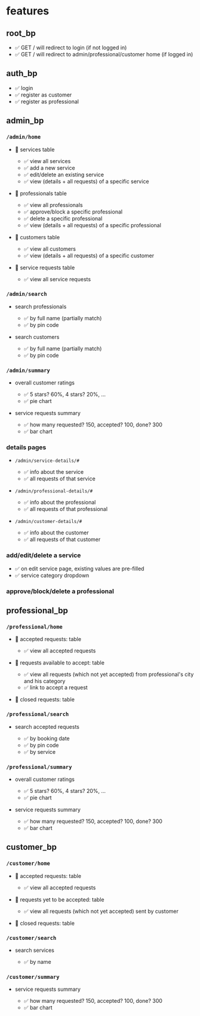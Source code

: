 # features

## root_bp

- ✅ GET / will redirect to login (if not logged in)
- ✅ GET / will redirect to admin/professional/customer home (if logged in)

## auth_bp

- ✅ login
- ✅ register as customer
- ✅ register as professional

## admin_bp

### `/admin/home`

- 📑 services table

  - ✅ view all services
  - ✅ add a new service
  - ✅ edit/delete an existing service
  - ✅ view (details + all requests) of a specific service

- 📑 professionals table

  - ✅ view all professionals
  - ✅ approve/block a specific professional
  - ✅ delete a specific professional
  - ✅ view (details + all requests) of a specific professional

- 📑 customers table

  - ✅ view all customers
  - ✅ view (details + all requests) of a specific customer

- 📑 service requests table

  - ✅ view all service requests

### `/admin/search`

- search professionals

  - ✅ by full name (partially match)
  - ✅ by pin code

- search customers

  - ✅ by full name (partially match)
  - ✅ by pin code

### `/admin/summary`

- overall customer ratings

  - ✅ 5 stars? 60%, 4 stars? 20%, ...
  - ✅ pie chart

- service requests summary

  - ✅ how many requested? 150, accepted? 100, done? 300
  - ✅ bar chart

### details pages

- `/admin/service-details/#`

  - ✅ info about the service
  - ✅ all requests of that service

- `/admin/professional-details/#`

  - ✅ info about the professional
  - ✅ all requests of that professional

- `/admin/customer-details/#`

  - ✅ info about the customer
  - ✅ all requests of that customer

### add/edit/delete a service

- ✅ on edit service page, existing values are pre-filled
- ✅ service category dropdown

### approve/block/delete a professional

## professional_bp

### `/professional/home`

- 📑 accepted requests: table

  - ✅ view all accepted requests

- 📑 requests available to accept: table

  - ✅ view all requests (which not yet accepted) from professional's city and his category
  - ✅ link to accept a request

- 📑 closed requests: table

### `/professional/search`

- search accepted requests

  - ✅ by booking date
  - ✅ by pin code
  - ✅ by service

### `/professional/summary`

- overall customer ratings

  - ✅ 5 stars? 60%, 4 stars? 20%, ...
  - ✅ pie chart

- service requests summary

  - ✅ how many requested? 150, accepted? 100, done? 300
  - ✅ bar chart

## customer_bp

### `/customer/home`

- 📑 accepted requests: table

  - ✅ view all accepted requests

- 📑 requests yet to be accepted: table

  - ✅ view all requests (which not yet accepted) sent by customer

- 📑 closed requests: table

### `/customer/search`

- search services

  - ✅ by name

### `/customer/summary`

- service requests summary

  - ✅ how many requested? 150, accepted? 100, done? 300
  - ✅ bar chart
